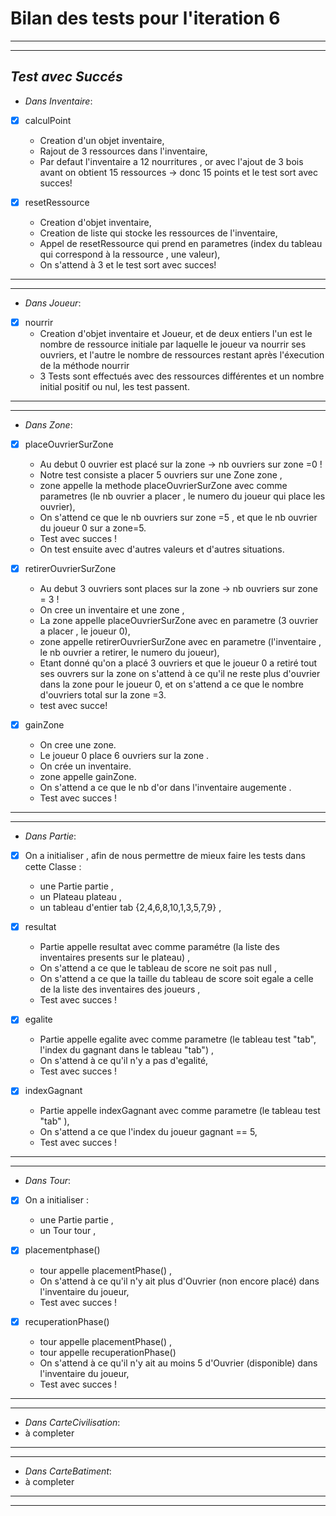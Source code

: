 # Bilan des tests pour l'iteration 6
---
---
 ##  *Test avec Succés*
 
 * *Dans Inventaire*:
  * [x] calculPoint
    - Creation d'un objet inventaire, 
    - Rajout de 3 ressources dans l'inventaire,
    - Par defaut l'inventaire a 12 nourritures , or avec l'ajout de 3 bois avant on obtient 15 ressources → donc 15 points
    et le test sort avec succes!
    
  * [x] resetRessource
    - Creation d'objet inventaire, 
    - Creation de liste qui stocke les ressources de l'inventaire,
    - Appel de resetRessource qui prend en parametres (index du tableau qui correspond à la ressource , une valeur),
    - On s'attend à 3 et le test sort avec succes!
---
---
  * *Dans Joueur*:
  * [x] nourrir
    - Creation d'objet inventaire et Joueur, et de deux entiers l'un est le nombre de ressource initiale
    par laquelle le joueur va nourrir ses ouvriers, et l'autre le nombre de ressources restant après l'éxecution de la méthode nourrir
    - 3 Tests sont effectués avec des ressources différentes et un nombre initial positif ou nul, les test passent.
---
--- 
   * *Dans Zone*:
   
  * [x] placeOuvrierSurZone
    - Au debut 0 ouvrier est placé sur la zone → nb ouvriers sur zone =0 !
    - Notre test consiste a placer 5 ouvriers sur une Zone zone ,
    - zone appelle la methode placeOuvrierSurZone avec comme parametres (le nb ouvrier a placer , le numero du joueur qui place les ouvrier),
    - On s'attend  ce que le nb ouvriers sur zone =5 , et que le nb ouvrier du joueur 0 sur a zone=5.
    - Test avec succes !
    - On test ensuite avec d'autres valeurs et d'autres situations.
    
  * [x] retirerOuvrierSurZone
    - Au debut 3 ouvriers sont places sur la zone → nb ouvriers sur zone = 3 !
    - On cree un inventaire et une zone ,
    - La zone appelle placeOuvrierSurZone avec en parametre (3 ouvrier a placer , le joueur 0),
    - zone appelle retirerOuvrierSurZone avec en parametre (l'inventaire , le nb ouvrier a retirer, le numero du joueur),
    - Etant donné qu'on a placé 3 ouvriers et que le joueur 0 a retiré tout ses ouvrers sur la zone on s'attend 
     à ce qu'il ne reste plus d'ouvrier dans la zone pour le joueur 0, et on s'attend a ce que le nombre d'ouvriers total sur la zone =3.
    - test avec succe!
    
  * [x] gainZone
    - On cree une zone.
    - Le joueur 0 place 6 ouvriers sur la zone .
    - On crée un inventaire.
    - zone appelle gainZone.
    - On s'attend a ce que le nb d'or dans l'inventaire augemente .
    - Test avec succes !
---
--- 

  * *Dans Partie*:
  * [x] On a initialiser , afin de nous permettre de mieux faire les tests dans cette Classe :
    - une Partie partie ,
    - un Plateau plateau ,
    - un tableau d'entier tab {2,4,6,8,10,1,3,5,7,9} ,
  
  
  * [x] resultat
    - Partie appelle resultat avec comme paramétre (la liste des inventaires presents sur le plateau) ,
    - On s'attend a ce que le tableau de score ne soit pas null ,
    - On s'attend a ce que la taille du  tableau de score soit egale a celle de la liste des inventaires des joueurs ,
    - Test avec succes !
    
  * [x] egalite
    - Partie appelle egalite avec comme parametre (le tableau test "tab", l'index du gagnant dans le tableau "tab") ,
    - On s'attend à ce qu'il n'y a pas d'egalité,
    - Test avec succes !
    
  * [x] indexGagnant
    - Partie appelle indexGagnant avec comme parametre (le tableau test "tab" ),
    - On s'attend a ce que l'index du joueur gagnant == 5,
    - Test avec succes !
    
---
---

  * *Dans Tour*:
  * [x] On a initialiser :
    - une Partie partie ,
    - un Tour tour ,
  
  
  * [x] placementphase()
    - tour appelle placementPhase() ,
    - On s'attend à ce qu'il n'y ait plus d'Ouvrier (non encore placé) dans l'inventaire du joueur,
    - Test avec succes !
 
 * [x] recuperationPhase()
    - tour appelle placementPhase() ,
    - tour appelle recuperationPhase()
    - On s'attend à ce qu'il n'y ait au moins 5 d'Ouvrier (disponible) dans l'inventaire du joueur,
    - Test avec succes !





---
---

  * *Dans CarteCivilisation*:
* à completer

    

---
---

  * *Dans CarteBatiment*:
* à completer

    

 
 
 
 
 
 
 
 
 
 
 
 
 
 
 
 
 
 
 
 
 
 
 
 
 
 
 
 
 
 
 
 
 
 
 
 
 
 
---
---
